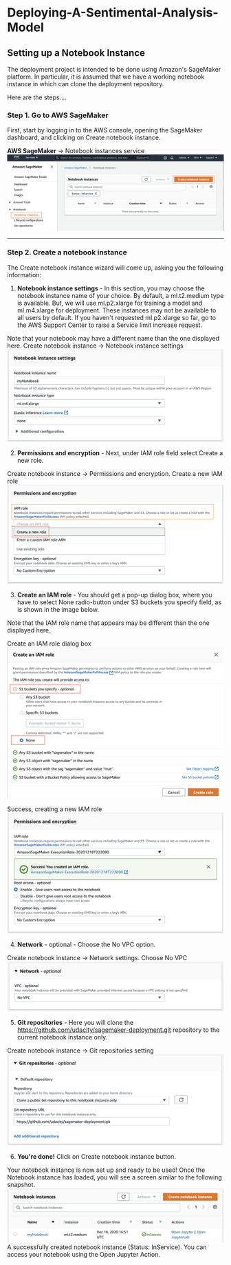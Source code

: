 # Deploying-A-Sentimental-Analysis-Model

## Setting up a Notebook Instance

The deployment project is intended to be done using Amazon's SageMaker platform. In particular, it is assumed that we have a working notebook instance in which can clone the deployment repository.

Here are the steps....

### Step 1. Go to AWS SageMaker

First, start by logging in to the AWS console, opening the SageMaker dashboard, and clicking on Create notebook instance.

**AWS SageMaker** → Notebook instances service
![AmazonSage](https://github.com/ucdcsl55/Deploying-A-Sentimental-Analysis-Model/blob/main/images/AmazonSageMaker.png?raw=true)

************************************************************************************

### Step 2. Create a notebook instance

The Create notebook instance wizard will come up, asking you the following information:


1. **Notebook instance settings** - In this section, you may choose the notebook instance name of your choice. By default, a ml.t2.medium type is available. But, we will use ml.p2.xlarge for training a model and ml.m4.xlarge for deployment. These instances may not be available to all users by default. If you haven't requested ml.p2.xlarge so far, go to the AWS Support Center to raise a Service limit increase request.

Note that your notebook may have a different name than the one displayed here.
Create notebook instance → Notebook instance settings
![NotebookInstance](https://github.com/ucdcsl55/Deploying-A-Sentimental-Analysis-Model/blob/main/images/NotebookInstanceName.png?raw=true)



2. **Permissions and encryption** - Next, under IAM role field select Create a new role.

Create notebook instance → Permissions and encryption. Create a new IAM role
![Permission](https://github.com/ucdcsl55/Deploying-A-Sentimental-Analysis-Model/blob/main/images/Permissions.png?raw=true)



3. **Create an IAM role** - You should get a pop-up dialog box, where you have to select None radio-button under S3 buckets you specify field, as is shown in the image below.

Note that the IAM role name that appears may be different than the one displayed here.

Create an IAM role dialog box
![IAMRole](https://github.com/ucdcsl55/Deploying-A-Sentimental-Analysis-Model/blob/main/images/IAMRole.png?raw=true)

Success, creating a new IAM role
![Encryption](https://github.com/ucdcsl55/Deploying-A-Sentimental-Analysis-Model/blob/main/images/Encryption.png?raw=true)



4. **Network** - optional - Choose the No VPC option.

Create notebook instance → Network settings. Choose No VPC
![NetworkOptional](https://github.com/ucdcsl55/Deploying-A-Sentimental-Analysis-Model/blob/main/images/NetworkOptional.png?raw=true)


5. **Git repositories** - Here you will clone the https://github.com/udacity/sagemaker-deployment.git repository to the current notebook instance only.

Create notebook instance → Git repositories setting
![Github](https://github.com/ucdcsl55/Deploying-A-Sentimental-Analysis-Model/blob/main/images/Github.png?raw=true)


6. **You're done!** Click on Create notebook instance button.

Your notebook instance is now set up and ready to be used! Once the Notebook instance has loaded, you will see a screen similar to the following snapshot.
![CreateNotebookInstance](https://github.com/ucdcsl55/Deploying-A-Sentimental-Analysis-Model/blob/main/images/CreateNotebookInstance.png?raw=true)
A successfully created notebook instance (Status: InService). You can access your notebook using the Open Jupyter Action.
